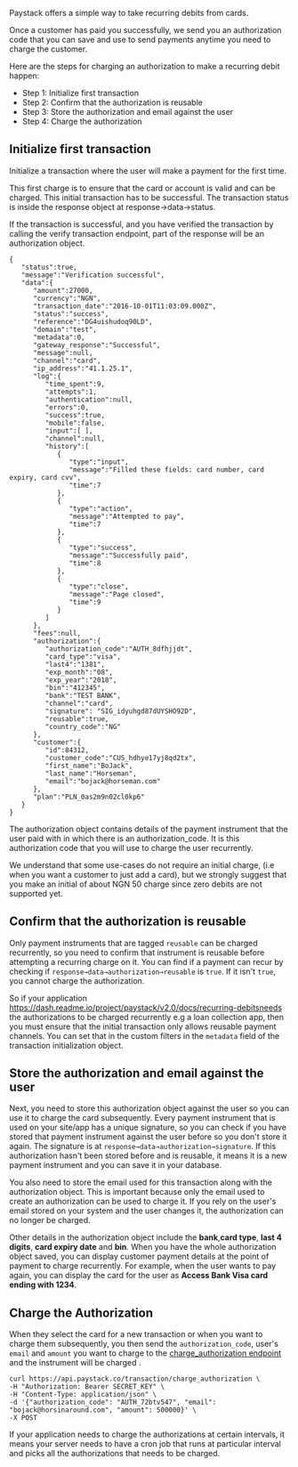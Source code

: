Paystack offers a simple way to take recurring debits from cards.  

Once a customer has paid you successfully, we send you an authorization code that you can save and use to send payments anytime you need to charge the customer. 

Here are the steps for charging an authorization to make a recurring debit happen:

- Step 1: Initialize first transaction
- Step 2: Confirm that the authorization is reusable
- Step 3: Store the authorization and email against the user
- Step 4: Charge the authorization

## Initialize first transaction
Initialize a transaction where the user will make a payment for the first time. 

This first charge is to ensure that the card or account is valid and can be charged. This initial transaction has to be successful. The transaction status is inside the response object at response→data→status.

If the transaction is successful, and you have verified the transaction by calling the verify transaction endpoint, part of the response will be an authorization object. 

```
{  
   "status":true,
   "message":"Verification successful",
   "data":{  
      "amount":27000,
      "currency":"NGN",
      "transaction_date":"2016-10-01T11:03:09.000Z",
      "status":"success",
      "reference":"DG4uishudoq90LD",
      "domain":"test",
      "metadata":0,
      "gateway_response":"Successful",
      "message":null,
      "channel":"card",
      "ip_address":"41.1.25.1",
      "log":{  
         "time_spent":9,
         "attempts":1,
         "authentication":null,
         "errors":0,
         "success":true,
         "mobile":false,
         "input":[ ],
         "channel":null,
         "history":[  
            {  
               "type":"input",
               "message":"Filled these fields: card number, card expiry, card cvv",
               "time":7
            },
            {  
               "type":"action",
               "message":"Attempted to pay",
               "time":7
            },
            {  
               "type":"success",
               "message":"Successfully paid",
               "time":8
            },
            {  
               "type":"close",
               "message":"Page closed",
               "time":9
            }
         ]
      },
      "fees":null,
      "authorization":{  
         "authorization_code":"AUTH_8dfhjjdt",
         "card_type":"visa",
         "last4":"1381",
         "exp_month":"08",
         "exp_year":"2018",
         "bin":"412345",
         "bank":"TEST BANK",
         "channel":"card",
         "signature": "SIG_idyuhgd87dUYSHO92D",
         "reusable":true,
         "country_code":"NG"
      },
      "customer":{  
         "id":84312,
         "customer_code":"CUS_hdhye17yj8qd2tx",
         "first_name":"BoJack",
         "last_name":"Horseman",
         "email":"bojack@horseman.com"
      },
      "plan":"PLN_0as2m9n02cl0kp6"
   }
}
```

The authorization object contains details of the payment instrument that the user paid with in which there is an authorization_code. It is this authorization code that you will use to charge the user recurrently.

We understand that some use-cases do not require an initial charge, (i.e when you want a customer to just add a card), but we strongly suggest that you make an initial of about NGN 50 charge since zero debits are not supported yet. 

## Confirm that the authorization is reusable
Only payment instruments that are tagged `reusable` can be charged recurrently, so you need to confirm that instrument is reusable before attempting a recurring charge on it.  You can find if a payment can recur by checking if `response→data→authorization→reusable` is `true`.  If it isn't `true`, you cannot charge the authorization.  

So if your application https://dash.readme.io/project/paystack/v2.0/docs/recurring-debitsneeds the authorizations to be charged recurrently e.g a loan collection app, then you must ensure that the initial transaction only allows reusable payment channels. You can set that in the custom filters in the `metadata` field of the transaction initialization object.

## Store the authorization and email against the user
Next, you need to store this authorization object against the user so you can use it to charge the card subsequently. Every payment instrument that is used on your site/app has a unique signature, so you can check if you have stored that payment instrument against the user before so you don't store it again. The signature is at `response→data→authorization→signature`. If this authorization hasn't been stored before and is reusable, it means it is a new payment instrument and you can save it in your database.

You also need to store the email used for this transaction along with the authorization object. This is important because only the email used to create an authorization can be used to charge it. If you rely on the user's email stored on your system and the user changes it, the authorization can no longer be charged.

Other details in the authorization object include the **bank**,**card type**, **last 4 digits**, **card expiry date** and **bin**. When you have the whole authorization object saved, you can display customer payment details at the point of payment to charge recurrently. For example, when the user wants to pay again, you can display the card for the user as **Access Bank Visa card ending with 1234**.

## Charge the Authorization

When they select the card for a new transaction or when you want to charge them subsequently, you then send the `authorization_code`, user's `email` and `amount` you want to charge to the [charge_authorization endpoint]( https://developers.paystack.co/v2.0/reference#charge-authorization) and the instrument will be charged .

```
curl https://api.paystack.co/transaction/charge_authorization \
-H "Authorization: Bearer SECRET_KEY" \
-H "Content-Type: application/json" \
-d '{"authorization_code": "AUTH_72btv547", "email": "bojack@horsinaround.com", "amount": 500000}' \
-X POST
```

If your application needs to charge the authorizations at certain intervals, it means your server needs to have a cron job that runs at particular interval and picks all the authorizations that needs to be charged.